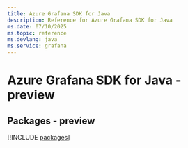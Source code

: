 ```yaml
---
title: Azure Grafana SDK for Java
description: Reference for Azure Grafana SDK for Java
ms.date: 07/10/2025
ms.topic: reference
ms.devlang: java
ms.service: grafana
---
```

# Azure Grafana SDK for Java - preview
## Packages - preview
[!INCLUDE [packages](grafana-index.md)]